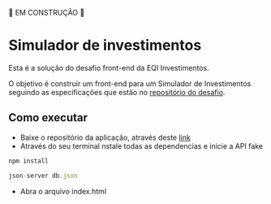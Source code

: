 🚧 EM CONSTRUÇÃO 🚧

# Simulador de investimentos

Esta é a solução do desafio front-end da EQI Investimentos.

O objetivo é construir um front-end para um Simulador de Investimentos seguindo as especificações que estão no [repositório do desafio](https://github.com/eqi-investimentos/desafio-frontend).

## Como executar

* Baixe o repositório da aplicação, através deste [link](https://github.com/mauricio-tejada/Simulador-de-investimentos)
* Através do seu terminal nstale todas as dependencias e inicie a API fake
```js 
npm install

json-server db.json
```
* Abra o arquivo index.html


